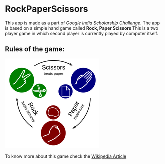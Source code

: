# RockPaperScissors

This app is made as a part of *Google India Scholarship Challenge*.
The app is based on a simple hand game called <b> Rock, Paper Scissors </b>
This is a two player game in which second player is currently played by computer itself.

## **Rules of the game:**

![](/app/300px-Rock-paper-scissors.svg.png)

To know more about this game check the [Wikipedia Article](https://en.wikipedia.org/wiki/Rock–paper–scissors)
